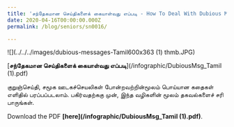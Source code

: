 ```yaml
---
title: 'சந்தேகமான செய்திகளைக் கையாள்வது எப்படி - How To Deal With Dubious Messages (Tamil)'
date: 2020-04-16T00:00:00.000Z
permalink: /blog/seniors/sn0016/

---
```



![](../../../images/dubious-messages-Tamil600x363 (1) thmb.JPG)

[**சந்தேகமான செய்திகளைக் கையாள்வது எப்படி**](/infographic/DubiousMsg_Tamil (1).pdf)

குறுஞ்செய்தி, சமூக ஊடகச்செயலிகள் போன்றவற்றின்மூலம் பொய்யான கதைகள் எளிதில் பரப்பப்படலாம். பகிர்வதற்ககு முன், இந்த வழிகளின் மூலம் தகவல்களைச் சரி பாருங்கள்.

Download the PDF **[here](/infographic/DubiousMsg_Tamil (1).pdf)**.


